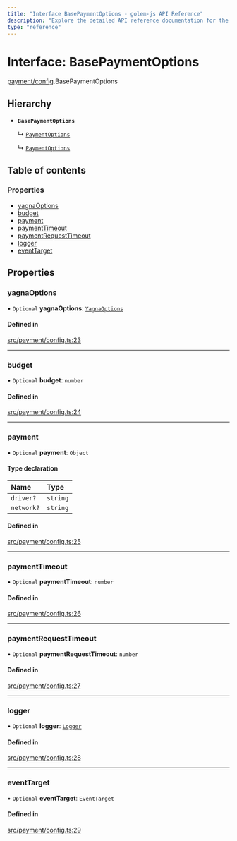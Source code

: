 ```yaml
---
title: "Interface BasePaymentOptions - golem-js API Reference"
description: "Explore the detailed API reference documentation for the Interface BasePaymentOptions within the golem-js SDK for the Golem Network."
type: "reference"
---
```

# Interface: BasePaymentOptions

[payment/config](../modules/payment_config).BasePaymentOptions

## Hierarchy

- **`BasePaymentOptions`**

  ↳ [`PaymentOptions`](payment_payments.PaymentOptions)

  ↳ [`PaymentOptions`](payment_service.PaymentOptions)

## Table of contents

### Properties

- [yagnaOptions](payment_config.BasePaymentOptions#yagnaoptions)
- [budget](payment_config.BasePaymentOptions#budget)
- [payment](payment_config.BasePaymentOptions#payment)
- [paymentTimeout](payment_config.BasePaymentOptions#paymenttimeout)
- [paymentRequestTimeout](payment_config.BasePaymentOptions#paymentrequesttimeout)
- [logger](payment_config.BasePaymentOptions#logger)
- [eventTarget](payment_config.BasePaymentOptions#eventtarget)

## Properties

### yagnaOptions

• `Optional` **yagnaOptions**: [`YagnaOptions`](../modules/executor_executor#yagnaoptions)

#### Defined in

[src/payment/config.ts:23](https://github.com/golemfactory/golem-js/blob/cfdb64d/src/payment/config.ts#L23)

___

### budget

• `Optional` **budget**: `number`

#### Defined in

[src/payment/config.ts:24](https://github.com/golemfactory/golem-js/blob/cfdb64d/src/payment/config.ts#L24)

___

### payment

• `Optional` **payment**: `Object`

#### Type declaration

| Name | Type |
| :------ | :------ |
| `driver?` | `string` |
| `network?` | `string` |

#### Defined in

[src/payment/config.ts:25](https://github.com/golemfactory/golem-js/blob/cfdb64d/src/payment/config.ts#L25)

___

### paymentTimeout

• `Optional` **paymentTimeout**: `number`

#### Defined in

[src/payment/config.ts:26](https://github.com/golemfactory/golem-js/blob/cfdb64d/src/payment/config.ts#L26)

___

### paymentRequestTimeout

• `Optional` **paymentRequestTimeout**: `number`

#### Defined in

[src/payment/config.ts:27](https://github.com/golemfactory/golem-js/blob/cfdb64d/src/payment/config.ts#L27)

___

### logger

• `Optional` **logger**: [`Logger`](utils_logger_logger.Logger)

#### Defined in

[src/payment/config.ts:28](https://github.com/golemfactory/golem-js/blob/cfdb64d/src/payment/config.ts#L28)

___

### eventTarget

• `Optional` **eventTarget**: `EventTarget`

#### Defined in

[src/payment/config.ts:29](https://github.com/golemfactory/golem-js/blob/cfdb64d/src/payment/config.ts#L29)
